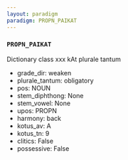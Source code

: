 ```yaml
---
layout: paradigm
paradigm: PROPN_PAIKAT
---
```

### ` PROPN_PAIKAT `

Dictionary class xxx kAt plurale tantum
* grade_dir: weaken
* plurale_tantum: obligatory
* pos: NOUN
* stem_diphthong: None
* stem_vowel: None
* upos: PROPN
* harmony: back
* kotus_av: A
* kotus_tn: 9
* clitics: False
* possessive: False
